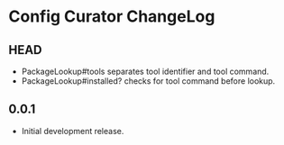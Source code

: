 # Config Curator ChangeLog

## HEAD

- PackageLookup#tools separates tool identifier and tool command.
- PackageLookup#installed? checks for tool command before lookup.

## 0.0.1

- Initial development release.
